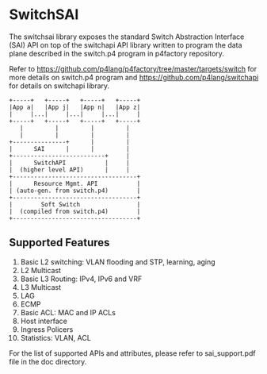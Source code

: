 SwitchSAI
=========

The switchsai library exposes the standard Switch Abstraction Interface (SAI) API on top of the switchapi API library written to program the data plane described in the switch.p4 program in p4factory repository.

Refer to https://github.com/p4lang/p4factory/tree/master/targets/switch for more details on switch.p4 program and https://github.com/p4lang/switchapi for details on switchapi library.

    +-----+   +-----+   +-----+   +-----+
    |App a|   |App j|   |App n|   |App z|
    |     |...|     |...|     |...|     |
    +-----+   +-----+   +-----+   +-----+
       |         |         |         |
       |         |         |         |
    +---------------+      |         |
    |      SAI      |      |         |
    +--------------------------+     |
    |      SwitchAPI           |     |
    |  (higher level API)      |     |
    +-----------------------------------+
    |      Resource Mgmt. API           |
    | (auto-gen. from switch.p4)        |
    +-----------------------------------+
    |        Soft Switch                |
    |  (compiled from switch.p4)        |
    +-----------------------------------+

Supported Features
------------------

1. Basic L2 switching: VLAN flooding and STP, learning, aging
2. L2 Multicast
3. Basic L3 Routing: IPv4, IPv6 and VRF
4. L3 Multicast
5. LAG
6. ECMP
7. Basic ACL: MAC and IP ACLs
8. Host interface
9. Ingress Policers
10. Statistics: VLAN, ACL

For the list of supported APIs and attributes, please refer to sai_support.pdf file in the doc directory.
